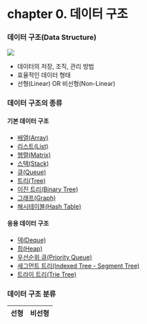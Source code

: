 # chapter 0. 데이터 구조

### 데이터 구조(Data Structure)

<img src="https://github.com/BangYunseo/TIL/blob/main/ComputerScience/DataStructure/Image/ch00/ch00-01-ADPM.PNG" height="auto" />

- 데이터의 저장, 조직, 관리 방법
- 효율적인 데이터 형태
- 선형(Linear) OR 비선형(Non-Linear)

### 데이터 구조의 종류

#### 기본 데이터 구조

- [배열(Array)](https://github.com/BangYunseo/TIL/blob/main/ComputerScience/DataStructure/ch01_Array.md)
- [리스트(List)]()
- [행렬(Matrix)]()
- [스택(Stack)]()
- [큐(Queue)]()
- [트리(Tree)]()
- [이진 트리(Binary Tree)]()
- [그래프(Graph)]()
- [해시테이블(Hash Table)]()

#### 응용 데이터 구조

- [덱(Deque)]()
- [힙(Heap)]()
- [우선순위 큐(Priority Queue)]()
- [세그먼트 트리(Indexed Tree - Segment Tree)]()
- [트라이 트리(Trie Tree)]()

### 데이터 구조 분류

| 선형 | 비선형 |
| :--: | :----: |

